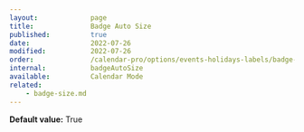 ```yaml
---
layout:             page
title:              Badge Auto Size
published:          true
date:               2022-07-26
modified:           2022-07-26
order:              /calendar-pro/options/events-holidays-labels/badge-auto-size
internal:           badgeAutoSize
available:          Calendar Mode
related:
    - badge-size.md
---
```

**Default value:** True
